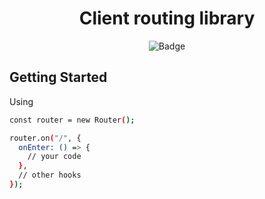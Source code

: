 <h1 align="center">Client routing library</h1>

<p align="center">
<img alt="Badge" src="https://github.com/dmitrygvl/client-routing-lib/actions/workflows/sanity-check.yml/badge.svg" />
</p>

## Getting Started

Using

```bash
const router = new Router();

router.on("/", {
  onEnter: () => {
    // your code
  },
  // other hooks
});
```
